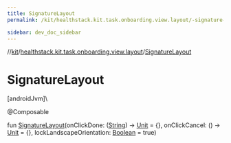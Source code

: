```yaml
---
title: SignatureLayout
permalink: /kit/healthstack.kit.task.onboarding.view.layout/-signature-layout.html

sidebar: dev_doc_sidebar
---
```

//[kit](../../index.html)/[healthstack.kit.task.onboarding.view.layout](index.html)/[SignatureLayout](-signature-layout.html)



# SignatureLayout



[androidJvm]\




@Composable



fun [SignatureLayout](-signature-layout.html)(onClickDone: ([String](https://kotlinlang.org/api/latest/jvm/stdlib/kotlin/-string/index.html)) -&gt; [Unit](https://kotlinlang.org/api/latest/jvm/stdlib/kotlin/-unit/index.html) = {}, onClickCancel: () -&gt; [Unit](https://kotlinlang.org/api/latest/jvm/stdlib/kotlin/-unit/index.html) = {}, lockLandscapeOrientation: [Boolean](https://kotlinlang.org/api/latest/jvm/stdlib/kotlin/-boolean/index.html) = true)




